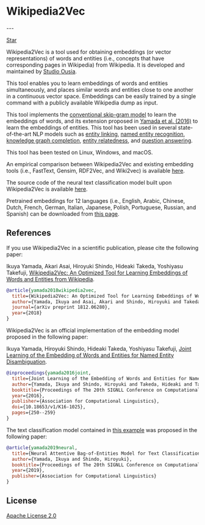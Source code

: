 <h1 id="main_title">Wikipedia2Vec</h1>
---

<a class="github-button" href="https://github.com/wikipedia2vec/wikipedia2vec" data-size="large" data-show-count="true" aria-label="Star wikipedia2vec/wikipedia2vec on GitHub">Star</a>

Wikipedia2Vec is a tool used for obtaining embeddings (or vector representations) of words and entities (i.e., concepts that have corresponding pages in Wikipedia) from Wikipedia.
It is developed and maintained by [Studio Ousia](http://www.ousia.jp).

This tool enables you to learn embeddings of words and entities simultaneously, and places similar words and entities close to one another in a continuous vector space.
Embeddings can be easily trained by a single command with a publicly available Wikipedia dump as input.

This tool implements the [conventional skip-gram model](https://en.wikipedia.org/wiki/Word2vec) to learn the embeddings of words, and its extension proposed in [Yamada et al. (2016)](https://arxiv.org/abs/1601.01343) to learn the embeddings of entities.
This tool has been used in several state-of-the-art NLP models such as [entity linking](https://arxiv.org/abs/1601.01343), [named entity recognition](http://www.aclweb.org/anthology/I17-2017), [knowledge graph completion](https://www.aaai.org/Papers/AAAI/2019/AAAI-ShahH.6029.pdf), [entity relatedness](https://arxiv.org/abs/1601.01343), and [question answering](https://arxiv.org/abs/1803.08652).

This tool has been tested on Linux, Windows, and macOS.

An empirical comparison between Wikipedia2Vec and existing embedding tools (i.e., FastText, Gensim, RDF2Vec, and Wiki2vec) is available [here](https://arxiv.org/abs/1812.06280).

The source code of the neural text classification model built upon Wikipedia2Vec is available [here](https://github.com/wikipedia2vec/wikipedia2vec/tree/master/examples/text_classification).

Pretrained embeddings for 12 languages (i.e., English, Arabic, Chinese, Dutch, French, German, Italian, Japanese, Polish, Portuguese, Russian, and Spanish) can be downloaded from [this page](pretrained.md).

References
----------

If you use Wikipedia2Vec in a scientific publication, please cite the following paper:

Ikuya Yamada, Akari Asai, Hiroyuki Shindo, Hideaki Takeda, Yoshiyasu Takefuji, [Wikipedia2Vec: An Optimized Tool for Learning Embeddings of Words and Entities from Wikipedia](https://arxiv.org/abs/1812.06280).

```bibtex
@article{yamada2018wikipedia2vec,
  title={Wikipedia2Vec: An Optimized Tool for Learning Embeddings of Words and Entities from Wikipedia},
  author={Yamada, Ikuya and Asai, Akari and Shindo, Hiroyuki and Takeda, Hideaki and Takefuji, Yoshiyasu},
  journal={arXiv preprint 1812.06280},
  year={2018}
}
```

Wikipedia2Vec is an official implementation of the embedding model proposed in the following paper:

Ikuya Yamada, Hiroyuki Shindo, Hideaki Takeda, Yoshiyasu Takefuji, [Joint Learning of the Embedding of Words and Entities for Named Entity Disambiguation](https://arxiv.org/abs/1601.01343).

```bibtex
@inproceedings{yamada2016joint,
  title={Joint Learning of the Embedding of Words and Entities for Named Entity Disambiguation},
  author={Yamada, Ikuya and Shindo, Hiroyuki and Takeda, Hideaki and Takefuji, Yoshiyasu},
  booktitle={Proceedings of The 20th SIGNLL Conference on Computational Natural Language Learning},
  year={2016},
  publisher={Association for Computational Linguistics},
  doi={10.18653/v1/K16-1025},
  pages={250--259}
}
```

The text classification model contained in [this example](https://github.com/wikipedia2vec/wikipedia2vec/tree/master/examples/text_classification) was proposed in the following paper:

```bibtex
@article{yamada2019neural,
  title={Neural Attentive Bag-of-Entities Model for Text Classification},
  author={Yamada, Ikuya and Shindo, Hiroyuki},
  booktitle={Proceedings of The 20th SIGNLL Conference on Computational Natural Language Learning},
  year={2019},
  publisher={Association for Computational Linguistics}
}
```

License
-------

[Apache License 2.0](http://www.apache.org/licenses/LICENSE-2.0)
